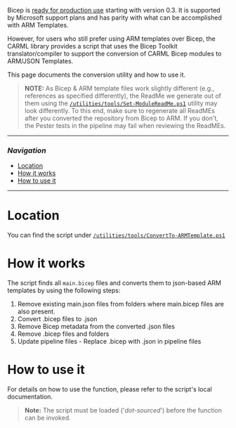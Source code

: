 
Bicep is [ready for production use](https://learn.microsoft.com/en-us/azure/azure-resource-manager/bicep/frequently-asked-questions#is-this-ready-for-production-use) starting with version 0.3. It is supported by Microsoft support plans and has parity with what can be accomplished with ARM Templates.

However, for users who still prefer using ARM templates over Bicep, the CARML library provides a script that uses the Bicep Toolkit translator/compiler to support the conversion of CARML Bicep modules to ARM/JSON Templates.

This page documents the conversion utility and how to use it.

> **NOTE:** As Bicep & ARM template files work slightly different (e.g., references as specified differently), the ReadMe we generate out of them using the [`/utilities/tools/Set-ModuleReadMe.ps1`](https://github.com/Azure/ResourceModules/blob/main/utilities/tools/Set-ModuleReadMe.ps1) utility may look differently. To this end, make sure to regenerate all ReadMEs after you converted the repository from Bicep to ARM. If you don't, the Pester tests in the pipeline may fail when reviewing the ReadMEs.

---

### _Navigation_

- [Location](#location)
- [How it works](#how-it-works)
- [How to use it](#how-to-use-it)

---
# Location

You can find the script under [`/utilities/tools/ConvertTo-ARMTemplate.ps1`](https://github.com/Azure/ResourceModules/blob/main/utilities//tools/ConvertTo-ARMTemplate.ps1)

# How it works

The script finds all `main.bicep` files and converts them to json-based ARM templates by using the following steps:
1. Remove existing main.json files from folders where main.bicep files are also present.
1. Convert .bicep files to .json
1. Remove Bicep metadata from the converted .json files
1. Remove .bicep files and folders
1. Update pipeline files - Replace .bicep with .json in pipeline files

# How to use it

For details on how to use the function, please refer to the script's local documentation.
> **Note:** The script must be loaded ('*dot-sourced*') before the function can be invoked.
